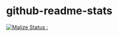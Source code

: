 # github-readme-stats
[![Malize Status : ](https://github-readme-stats.vercel.app/api?username=1Malize)](https://github.com/1Malize/github-readme-stats)
